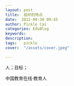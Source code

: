 ```yaml
---
layout: post  
title:  组织的特点  
date:  2012-09-30 09:45  
author: Pickle Cai  
categories: EduBlog  
keywords: 
description:   
tags:	pickle   
cover:  "/assets/cover.jpeg"  

---  
```

    
人；目标；

		

		    
 中国教育在线·教育人

